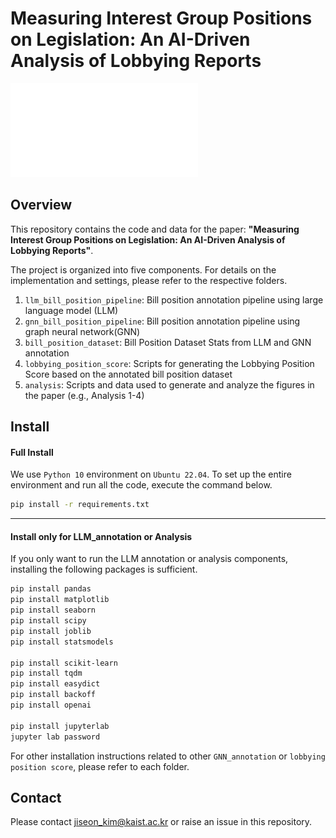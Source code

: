 # Measuring Interest Group Positions on Legislation: An AI-Driven Analysis of Lobbying Reports

![Overview of bill position annotation pipelin](figure/overview.pdf)


## Overview
This repository contains the code and data for the paper:
**"Measuring Interest Group Positions on Legislation: An AI-Driven Analysis of Lobbying Reports"**.

The project is organized into five components. For details on the implementation and settings, please refer to the respective folders.

1. `llm_bill_position_pipeline`: Bill position annotation pipeline using large language model (LLM)
2. `gnn_bill_position_pipeline`: Bill position annotation pipeline using graph neural network(GNN)
3. `bill_position_dataset`: Bill Position Dataset Stats from LLM and GNN annotation
4. `lobbying_position_score`: Scripts for generating the Lobbying Position Score based on the annotated bill position dataset
5. `analysis`: Scripts and data used to generate and analyze the figures in the paper (e.g., Analysis 1-4)

## Install

#### Full Install
We use `Python 10` environment on `Ubuntu 22.04`. To set up the entire environment and run all the code, execute the command below.

```bash
pip install -r requirements.txt
```
---

#### Install only for **LLM_annotation** or **Analysis**
If you only want to run the LLM annotation or analysis components, installing the following packages is sufficient.
```bash
pip install pandas
pip install matplotlib
pip install seaborn
pip install scipy
pip install joblib
pip install statsmodels

pip install scikit-learn
pip install tqdm 
pip install easydict 
pip install backoff 
pip install openai

pip install jupyterlab
jupyter lab password 
```


For other installation instructions related to other `GNN_annotation` or `lobbying position score`, please refer to each folder.



## Contact
Please contact jiseon_kim@kaist.ac.kr or raise an issue in this repository.
